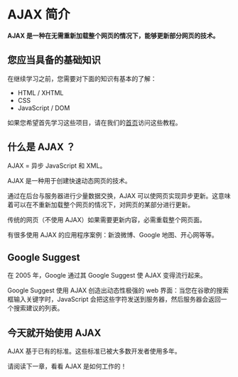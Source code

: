 
# AJAX 简介




**AJAX 是一种在无需重新加载整个网页的情况下，能够更新部分网页的技术。**

## 您应当具备的基础知识

在继续学习之前，您需要对下面的知识有基本的了解：

*   HTML / XHTML
*   CSS
*   JavaScript / DOM

如果您希望首先学习这些项目，请在我们的[首页](/index.html "W3School 在线教程")访问这些教程。

## 什么是 AJAX ？

AJAX = 异步 JavaScript 和 XML。

AJAX 是一种用于创建快速动态网页的技术。

通过在后台与服务器进行少量数据交换，AJAX 可以使网页实现异步更新。这意味着可以在不重新加载整个网页的情况下，对网页的某部分进行更新。

传统的网页（不使用 AJAX）如果需要更新内容，必需重载整个网页面。

有很多使用 AJAX 的应用程序案例：新浪微博、Google 地图、开心网等等。

## Google Suggest

在 2005 年，Google 通过其 Google Suggest 使 AJAX 变得流行起来。

Google Suggest 使用 AJAX 创造出动态性极强的 web 界面：当您在谷歌的搜索框输入关键字时，JavaScript 会把这些字符发送到服务器，然后服务器会返回一个搜索建议的列表。

## 今天就开始使用 AJAX

AJAX 基于已有的标准。这些标准已被大多数开发者使用多年。

请阅读下一章，看看 AJAX 是如何工作的！




